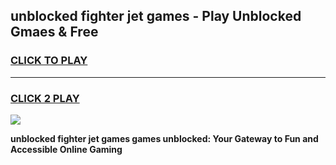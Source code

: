 
## unblocked fighter jet games - Play Unblocked Gmaes & Free
<h3>
<a href="https://premium.freeplayer.one?title=unblocked_fighter_jet_games&ref=20F">CLICK TO PLAY</a></h3>
<hr>

<h3>
<a href="https://premium.freeplayer.one?title=unblocked_fighter_jet_games&ref=20F">CLICK 2 PLAY</a>
  
</h3>

<a href="https://premium.freeplayer.one?title=unblocked_fighter_jet_games&ref=20F/"><img src="https://clearcache.store/games.png"></a>


**unblocked fighter jet games games unblocked: Your Gateway to Fun and Accessible Online Gaming**
